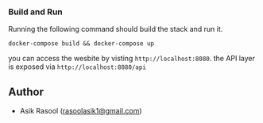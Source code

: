 ### Build and Run
Running the following command should build the stack and run it.
```
docker-compose build && docker-compose up
```

you can access the wesbite by visting `http://localhost:8080`. the API layer is exposed via `http://localhost:8080/api`

## Author
- Asik Rasool (rasoolasik1@gmail.com)